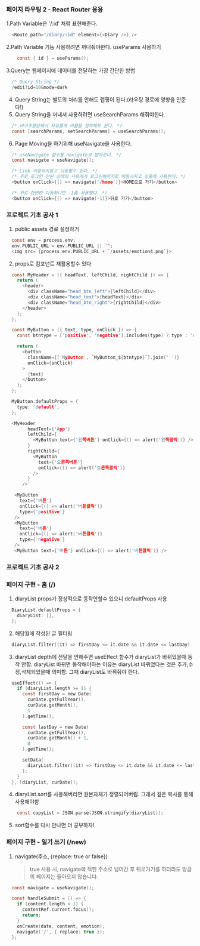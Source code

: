 ### 페이지 라우팅 2 - React Router 응용

1.Path Variable은 '/:id' 처럼 표현해준다.

```c
  <Route path="/diary/:id" element={<Diary />} />
```

2.Path Variable 기능 사용하려면 꺼내줘야한다. useParams 사용하기

```c
    const { id } = useParams();
```

3.Query는 웹페이지에 데이터를 전달하는 가장 간단한 방법

```c
  /* Query String */
  /edit?id=10&mode=dark
```

4. Query String는 별도의 처리를 안해도 랩핑이 된다.(라우팅 경로에 영향을 안준다!)
5. Query String을 꺼내서 사용하려면 useSearchParams 해줘야한다.

```c
  /* 비구조할당해서 자유롭게 이름을 정의해도 된다. */
  const [searchParams, setSearchParams] = useSearchParams();
```

6. Page Moving을 하기위해 useNavigate을 사용한다.

```c
  /* useNavigate 함수를 navigate로 받아준다. */
  const navigate = useNavigate();
```

```c
  /* Link 이용하지않고 이동할수 있다. */
  /* 주로 로그인 안된 상태의 사용자가 로그인페이지로 이동시키고 싶을때 사용한다. */
  <button onClick={() => navigate('/home')}>HOME으로 가기</button>
```

```c
  /* 뒤로 한번만 이동하니깐 -1를 사용했다. */
  <button onClick={() => navigate(-1)}>뒤로 가기</button>
```

### 프로젝트 기초 공사 1

1. public assets 경로 설정하기

```c
  const env = process.env;
  env.PUBLIC_URL = env.PUBLIC_URL || '';
  <img src= {process.env.PUBLIC_URL + `/assets/emotion4.png`}>
```

2. props로 컴포넌트 재활용할수 있다

```c
  const MyHeader = ({ headText, leftChild, rightChild }) => {
    return (
      <header>
        <div className="head_btn_left">{leftChild}</div>
        <div className="head_text">{headText}</div>
        <div className="head_btn_right">{rightChild}</div>
      </header>
    );
  };
```

```c
  const MyButton = ({ text, type, onClick }) => {
    const btntype = ['positive', 'negative'].includes(type) ? type : 'default';

    return (
      <button
        className={['MyButton', `MyButton_${btntype}`].join(' ')}
        onClick={onClick}
      >
        {text}
      </button>
    );
  };

  MyButton.defaultProps = {
    type: 'default',
  };
```

```c
  <MyHeader
        headText={'App'}
        leftChild={
          <MyButton text={'왼쪽버튼'} onClick={() => alert('왼쪽클릭')} />
        }
        rightChild={
          <MyButton
            text={'오른쪽버튼'}
            onClick={() => alert('오른쪽클릭')}
          />
        }
      />
```

```c
   <MyButton
     text={'버튼'}
     onClick={() => alert('버튼클릭')}
     type={'positive'}
   />
   <MyButton
     text={'버튼'}
     onClick={() => alert('버튼클릭')}
     type={'negative'}
   />
   <MyButton text={'버튼'} onClick={() => alert('버튼클릭')} />
```

### 프로젝트 기초 공사 2

### 페이지 구현 - 홈 (/)

1. diaryList props가 정상적으로 동작안할수 있으니 defaultProps 사용

```c
  DiaryList.defaultProps = {
    diaryList: [],
  };
```

2. 해당월에 작성된 글 필터링

```c
  diaryList.filter((it) => firstDay <= it.date && it.date <= lastDay)
```

3.  diaryList depth에 전달을 안해주면 useEffect 함수가 diaryList가 바뀌었을때 동작 안함. diaryList 바뀌면 동작해야하는 이유는 diaryList 바뀌었다는 것은 추가,수정,삭제되었을때 의미함. 그때 diaryList도 바꿔줘야 한다.

```c
  useEffect(() => {
    if (diaryList.length >= 1) {
      const firstDay = new Date(
        curDate.getFullYear(),
        curDate.getMonth(),
        1
      ).getTime();

      const lastDay = new Date(
        curDate.getFullYear(),
        curDate.getMonth() + 1,
        0
      ).getTime();

      setData(
        diaryList.filter((it) => firstDay <= it.date && it.date <= lastDay)
      );
    }
  }, [diaryList, curDate]);
```

4. diaryList.sort를 사용해버리면 원본자체가 정렬되어버림. 그래서 깊은 복사를 통해 사용해야함

```c
    const copyList = JSON.parse(JSON.stringify(diaryList));
```

5. sort함수를 다시 만나면 더 공부하자!

### 페이지 구현 - 일기 쓰기 (/new)

1. navigate(주소, {replace: true or false})
   > true 사용 시, navigate에 적힌 주소로 넘어간 후 뒤로가기를 하더라도 방금의 페이지는 돌아오지 않습니다.

```c
  const navigate = useNavigate();

  const handleSubmit = () => {
    if (content.length < 1) {
      contentRef.current.focus();
      return;
    }
    onCreate(date, content, emotion);
    navigate('/', { replace: true });
  };
```
